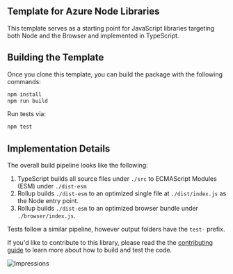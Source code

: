 ## Template for Azure Node Libraries

This template serves as a starting point for JavaScript libraries targeting both Node and the Browser and implemented in TypeScript.

## Building the Template

Once you clone this template, you can build the package with the following commands:

```sh
npm install
npm run build
```

Run tests via:

```sh
npm test
```

## Implementation Details

The overall build pipeline looks like the following:

1. TypeScript builds all source files under `./src` to ECMAScript Modules (ESM) under `./dist-esm`
2. Rollup builds `./dist-esm` to an optimized single file at `./dist/index.js` as the Node entry point.
3. Rollup builds `./dist-esm` to an optimized browser bundle under `./browser/index.js`.

Tests follow a similar pipeline, however output folders have the `test-` prefix.

If you'd like to contribute to this library, please read the the [contributing guide](../../../CONTRIBUTING.md) to learn more about how to build and test the code.

![Impressions](https://azure-sdk-impressions.azurewebsites.net/api/impressions/azure-sdk-for-js/sdk/template/template/README.png)
